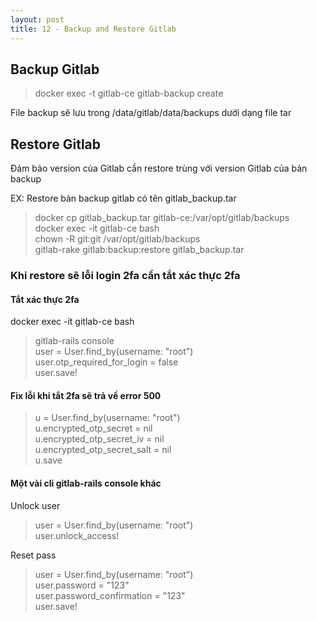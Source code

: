 ```yaml
---
layout: post
title: 12 - Backup and Restore Gitlab
---
```

## Backup Gitlab

> docker exec -t gitlab-ce gitlab-backup create

File backup sẽ lưu trong /data/gitlab/data/backups dưới dạng file tar

## Restore Gitlab
Đảm bảo version của Gitlab cần restore trùng với version Gitlab của bản backup

EX: Restore bản backup gitlab có tên gitlab_backup.tar

> docker cp gitlab_backup.tar gitlab-ce:/var/opt/gitlab/backups \
docker exec -it gitlab-ce bash \
chown -R git:git /var/opt/gitlab/backups \
gitlab-rake gitlab:backup:restore gitlab_backup.tar

### Khi restore sẽ lỗi login 2fa cần tắt xác thực 2fa

#### Tắt xác thực 2fa 
docker exec -it gitlab-ce bash

> gitlab-rails console \
user = User.find_by(username: "root") \
user.otp_required_for_login = false \
user.save!

#### Fix lỗi khi tắt 2fa sẽ trả về error 500 

> u = User.find_by(username: "root") \
u.encrypted_otp_secret = nil \
u.encrypted_otp_secret_iv = nil \
u.encrypted_otp_secret_salt = nil \
u.save

#### Một vài cli gitlab-rails console khác
Unlock user

> user = User.find_by(username: "root") \
user.unlock_access!

Reset pass

> user = User.find_by(username: "root") \
user.password = "123" \
user.password_confirmation = "123" \
user.save!


